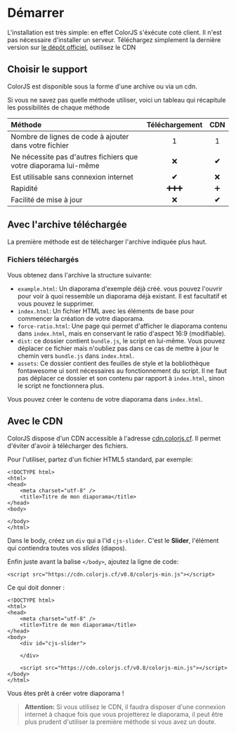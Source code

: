 # Démarrer

L'installation est très simple: en effet ColorJS s'éxécute coté client. Il n'est pas nécessaire d'installer un serveur. Téléchargez simplement la dernière version sur [le dépôt officiel](https://github.com/leoboyerbx/ColorJS/releases/latest), outilisez le CDN

## Choisir le support

ColorJS est disponible sous la forme d'une archive ou via un cdn.

Si vous ne savez pas quelle méthode utiliser, voici un tableau qui récapitule les possibilités de chaque méthode

| Méthode | Téléchargement | CDN |
| :--- | :---: | :---: |
| Nombre de lignes de code à ajouter dans votre fichier | 1 | 1 |
| Ne nécessite pas d'autres fichiers que votre diaporama lui-même | ❌ | **✔** |
| Est utilisable sans connexion internet | **✔** | ❌ |
| Rapidité | **➕➕➕** | ➕ |
| Facilité de mise à jour | ❌ | **✔** |

## Avec l'archive téléchargée

La première méthode est de télécharger l'archive indiquée plus haut.

### Fichiers téléchargés

Vous obtenez dans l'archive la structure suivante:

* `example.html`: Un diaporama d'exemple déjà créé. vous pouvez l'ouvrir pour voir à quoi ressemble un diaporama déjà existant. Il est facultatif et vous pouvez le supprimer.
* `index.html`: Un fichier HTML avec les éléments de base pour commencer la création de votre diaporama.
* `force-ratio.html`: Une page qui permet d'afficher le diaporama contenu dans `index.html`, mais en conservant le ratio d'aspect 16:9 \(modifiable\).
* `dist`: ce dossier contient `bundle.js`, le script en lui-même. Vous pouvez déplacer ce fichier mais n'oubliez pas dans ce cas de mettre à jour le chemin vers `bundle.js` dans `index.html`.
* `assets`: Ce dossier contient des feuilles de style et la bobliothèque fontawesome ui sont nécessaires au fonctionnement du script. Il ne faut pas déplacer ce dossier et son contenu par rapport à `index.html`, sinon le script ne fonctionnera plus.

Vous pouvez créer le contenu de votre diaporama dans `index.html`.

## Avec le CDN

ColorJS dispose d'un CDN accessible à l'adresse [cdn.colorjs.cf](http://cdn.colorjs.cf). Il permet d'éviter d'avoir à télécharger des fichiers.

Pour l'utiliser, partez d'un fichier HTML5 standard, par exemple:

```markup
<!DOCTYPE html>
<html>
<head>
    <meta charset="utf-8" />
    <title>Titre de mon diaporama</title>
</head>
<body>

</body>
</html>
```

Dans le body, créez un `div` qui a l'id `cjs-slider`. C'est le **Slider**, l'élément qui contiendra toutes vos _slides_ \(diapos\).

Enfin juste avant la balise `</body>`, ajoutez la ligne de code:

```markup
<script src="https://cdn.colorjs.cf/v0.8/colorjs-min.js"></script>
```

Ce qui doit donner :

```markup
<!DOCTYPE html>
<html>
<head>
    <meta charset="utf-8" />
    <title>Titre de mon diaporama</title>
</head>
<body>
    <div id="cjs-slider">

    </div>

    <script src="https://cdn.colorjs.cf/v0.8/colorjs-min.js"></script>
</body>
</html>
```

Vous êtes prêt à créer votre diaporama !

> **Attention:** Si vous utilisez le CDN, il faudra disposer d'une connexion internet à chaque fois que vous projetterez le diaporama, il peut être plus prudent d'utiliser la première méthode si vous avez un doute.



